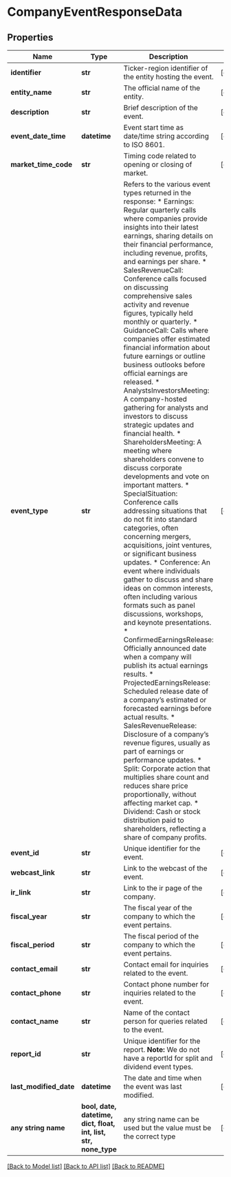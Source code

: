 # CompanyEventResponseData


## Properties
Name | Type | Description | Notes
------------ | ------------- | ------------- | -------------
**identifier** | **str** | Ticker-region identifier of the entity hosting the event. | [optional] 
**entity_name** | **str** | The official name of the entity. | [optional] 
**description** | **str** | Brief description of the event. | [optional] 
**event_date_time** | **datetime** | Event start time as date/time string according to ISO 8601. | [optional] 
**market_time_code** | **str** | Timing code related to opening or closing of market. | [optional] 
**event_type** | **str** | Refers to the various event types returned in the response:    * Earnings: Regular quarterly calls where companies provide insights into their latest earnings, sharing details on their financial performance, including revenue, profits, and earnings per share.    * SalesRevenueCall: Conference calls focused on discussing comprehensive sales activity and revenue figures, typically held monthly or quarterly.    * GuidanceCall: Calls where companies offer estimated financial information about future earnings or outline business outlooks before official earnings are released.    * AnalystsInvestorsMeeting: A company-hosted gathering for analysts and investors to discuss strategic updates and financial health.    * ShareholdersMeeting: A meeting where shareholders convene to discuss corporate developments and vote on important matters.    * SpecialSituation: Conference calls addressing situations that do not fit into standard categories, often concerning mergers, acquisitions, joint ventures, or significant business updates.    * Conference: An event where individuals gather to discuss and share ideas on common interests, often including various formats such as panel discussions, workshops, and keynote presentations.    * ConfirmedEarningsRelease: Officially announced date when a company will publish its actual earnings results.    * ProjectedEarningsRelease:  Scheduled release date of a company’s estimated or forecasted earnings before actual results.    * SalesRevenueRelease: Disclosure of a company’s revenue figures, usually as part of earnings or performance updates.    * Split: Corporate action that multiplies share count and reduces share price proportionally, without affecting market cap.    * Dividend: Cash or stock distribution paid to shareholders, reflecting a share of company profits. | [optional] 
**event_id** | **str** | Unique identifier for the event. | [optional] 
**webcast_link** | **str** | Link to the webcast of the event. | [optional] 
**ir_link** | **str** | Link to the ir page of the company. | [optional] 
**fiscal_year** | **str** | The fiscal year of the company to which the event pertains. | [optional] 
**fiscal_period** | **str** | The fiscal period of the company to which the event pertains. | [optional] 
**contact_email** | **str** | Contact email for inquiries related to the event. | [optional] 
**contact_phone** | **str** | Contact phone number for inquiries related to the event. | [optional] 
**contact_name** | **str** | Name of the contact person for queries related to the event. | [optional] 
**report_id** | **str** | Unique identifier for the report.    **Note:** We do not have a reportId for split and dividend event types.  | [optional] 
**last_modified_date** | **datetime** | The date and time when the event was last modified. | [optional] 
**any string name** | **bool, date, datetime, dict, float, int, list, str, none_type** | any string name can be used but the value must be the correct type | [optional]

[[Back to Model list]](../README.md#documentation-for-models) [[Back to API list]](../README.md#documentation-for-api-endpoints) [[Back to README]](../README.md)


